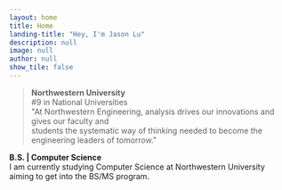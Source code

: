 ```yaml
---
layout: home
title: Home
landing-title: "Hey, I'm Jason Lu"
description: null
image: null
author: null
show_tile: false
---
```


<blockquote>
    <b>Northwestern University</b> <br/>
    #9 in National Universities <br/> "At Northwestern Engineering, analysis drives our innovations and gives our faculty and <br/>students the systematic way of thinking needed to become the engineering leaders of tomorrow." <br/>
</blockquote>

<p>
<strong>B.S. | Computer Science</strong> 
<br/> I am currently studying Computer Science at Northwestern University aiming to get into the BS/MS program.
</p>
